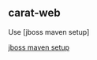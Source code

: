 ## carat-web

Use [jboss maven setup]


[jboss maven setup](https://community.jboss.org/wiki/MavenGettingStarted-Users)
